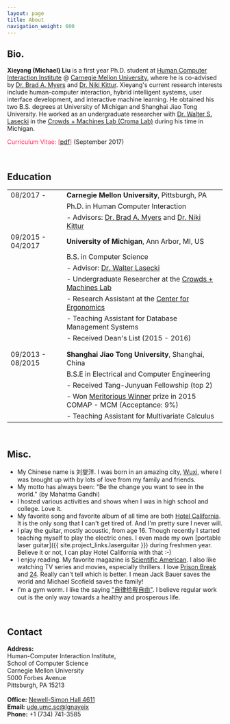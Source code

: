 ```yaml
---
layout: page
title: About
navigation_weight: 600
---
```


<h2>Bio.</h2>

**Xieyang (Michael) Liu** is a first year Ph.D. student at [Human Computer Interaction Institute](http://www.hcii.cmu.edu) @ [Carnegie Mellon University](http://www.cmu.edu), where he is co-advised by <a href="http://www.cs.cmu.edu/~bam/">Dr. Brad A. Myers</a> and <a href="http://kittur.org/">Dr. Niki Kittur</a>. Xieyang's current research interests include human-computer interaction, hybrid intelligent systems, user interface development, and interactive machine learning. He obtained his two B.S. degrees at University of Michigan and Shanghai Jiao Tong University. He worked as an undergraduate researcher with [Dr. Walter S. Lasecki](https://web.eecs.umich.edu/~wlasecki/) in the [Crowds + Machines Lab (Croma Lab)](http://web.eecs.umich.edu/~wlasecki/croma.html) during his time in Michigan.

<!-- <p><span style="color:#FF3366">Resume: [</span><a href="{{ site.resume }}">pdf</a><span style="color:#FF3366">]</span> (November 2016)</p> -->
<p><span style="color:#FF3366">Curriculum Vitae: [</span><a href="{{ site.cv }}">pdf</a><span style="color:#FF3366">]</span> (September 2017)</p>

<br/>





<h2>Education</h2>

<table border="0" id="edu-table">

  <tr>
    <td>08/2017 - </td>
    <td><strong>Carnegie Mellon University</strong>, Pittsburgh, PA</td>
  </tr>
  <tr>
    <td></td>
    <td>Ph.D. in Human Computer Interaction</td>
  </tr>
  <tr>
    <td></td>
    <td>- Advisors: <a href="http://www.cs.cmu.edu/~bam/">Dr. Brad A. Myers</a> and <a href="http://kittur.org/">Dr. Niki Kittur</a></td>
  </tr>




  <tr>
    <td>09/2015 - 04/2017</td>
    <td><strong>University of Michigan</strong>, Ann Arbor, MI, US</td>
  </tr>
  <tr>
    <td></td>
    <td>B.S. in Computer Science</td>
  </tr>
  <tr>
    <td></td>
    <td>- Advisor: <a href="https://web.eecs.umich.edu/~wlasecki/">Dr. Walter Lasecki</a></td>
  </tr>
  <tr>
    <td></td>
    <td>- Undergraduate Researcher at the <a href="http://web.eecs.umich.edu/~wlasecki/croma.html">Crowds + Machines Lab</a></td>
  </tr>
  <tr>
    <td></td>
    <td>- Research Assistant at the <a href="http://c4e.engin.umich.edu">Center for Ergonomics</a></td>
  </tr>
  <tr>
    <td></td>
    <td>- Teaching Assistant for Database Management Systems</td>
  </tr>
  <tr>
    <td></td>
    <td>- Received Dean's List (2015 - 2016)</td>
  </tr>




  <tr>
    <td></td>
    <td></td>
  </tr>
  <tr>
    <td></td>
    <td></td>
  </tr>

  <tr>
    <td>09/2013 - 08/2015</td>
    <td><strong>Shanghai Jiao Tong University</strong>, Shanghai, China</td>
  </tr>
  <tr>
    <td></td>
    <td>B.S.E in Electrical and Computer Engineering</td>
  </tr>
  <tr>
    <td></td>
    <td>- Received Tang-Junyuan Fellowship (top 2)</td>
  </tr>
  <tr>
    <td></td>
    <td>- Won <a href="{{ page.mcm_certificate }}">Meritorious Winner</a> prize in 2015 COMAP - MCM (Acceptance: 9%)</td>
  </tr>
  <tr>
    <td></td>
    <td>- Teaching Assistant for Multivariate Calculus</td>
  </tr>
</table>

<br/>





<h2>Misc.</h2>

- My Chinese name is 刘燮洋. I was born in an amazing city,  [Wuxi](https://goo.gl/maps/V6MFTpQe3Un), where I was brought up with by lots of love from my family and friends.
- My motto has always been: "Be the change you want to see in the world." (by Mahatma Gandhi)
- I hosted various activities and shows when I was in high school and college. Love it.
- My favorite song and favorite album of all time are both [Hotel California](https://en.wikipedia.org/wiki/Hotel_California). It is the only song that I can't get tired of. And I'm pretty sure I never will.
- I play the guitar, mostly acoustic, from age 16. Though recently I started teaching myself to play the electric ones. I even made my own [portable laser guitar]({{ site.project_links.laserguitar }}) during freshmen year. Believe it or not, I can play Hotel California with that :-)
- I enjoy reading. My favorite magazine is [Scientific American](https://www.scientificamerican.com). I also like watching TV series and movies, especially thrillers. I love [Prison Break](http://www.fox.com/prisonbreak) and [24](https://en.wikipedia.org/wiki/24_(TV_series)). Really can't tell which is better. I mean Jack Bauer saves the world and Michael Scofield saves the family!
- I'm a gym worm. I like the saying ["自律给我自由"](https://translate.google.com/#auto/en/自律给我自由). I believe regular work out is the only way towards a healthy and prosperous life.

<br>


<h2>Contact</h2>
<strong>Address:</strong> <br>
Human-Computer Interaction Institute, <br>
School of Computer Science <br>
Carnegie Mellon University <br>
5000 Forbes Avenue <br>
Pittsburgh, PA 15213 <br>
<br>
<strong>Office:</strong> <a href="https://www.google.com/maps/place/Newell-Simon+Hall/@40.443428,-79.9478021,17z/data=!3m1!4b1!4m5!3m4!1s0x8834f2216b3de60b:0x9dc3e7773e241828!8m2!3d40.443428!4d-79.9456134" target="_blank">Newell-Simon Hall 4611</a> <br>
<strong>Email:</strong> <a href="mailto:xieyangl@cs.cmu.edu"><span class="obfuscate">ude.umc.sc@lgnayeix</span></a> <br>
<strong>Phone:</strong> +1 (734) 741-3585 <br>

